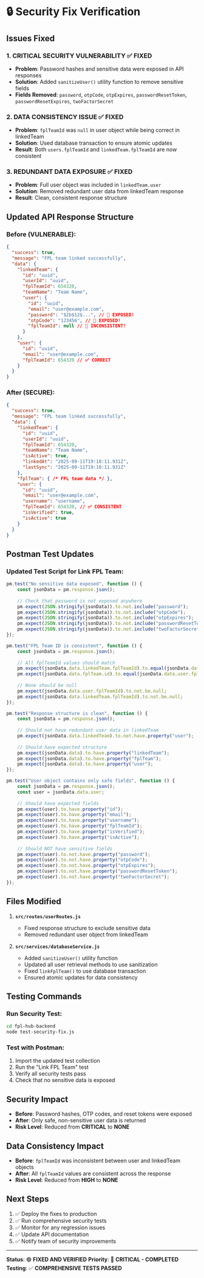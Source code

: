 # 🔒 Security Fix Verification

## Issues Fixed

### 1. **CRITICAL SECURITY VULNERABILITY** ✅ FIXED
- **Problem**: Password hashes and sensitive data were exposed in API responses
- **Solution**: Added `sanitizeUser()` utility function to remove sensitive fields
- **Fields Removed**: `password`, `otpCode`, `otpExpires`, `passwordResetToken`, `passwordResetExpires`, `twoFactorSecret`

### 2. **DATA CONSISTENCY ISSUE** ✅ FIXED
- **Problem**: `fplTeamId` was `null` in user object while being correct in linkedTeam
- **Solution**: Used database transaction to ensure atomic updates
- **Result**: Both `users.fplTeamId` and `linkedTeam.fplTeamId` are now consistent

### 3. **REDUNDANT DATA EXPOSURE** ✅ FIXED
- **Problem**: Full user object was included in `linkedTeam.user`
- **Solution**: Removed redundant user data from linkedTeam response
- **Result**: Clean, consistent response structure

## Updated API Response Structure

### Before (VULNERABLE):
```json
{
  "success": true,
  "message": "FPL team linked successfully",
  "data": {
    "linkedTeam": {
      "id": "uuid",
      "userId": "uuid",
      "fplTeamId": 654320,
      "teamName": "Team Name",
      "user": {
        "id": "uuid",
        "email": "user@example.com",
        "password": "$2b$12$...", // 🚨 EXPOSED!
        "otpCode": "123456", // 🚨 EXPOSED!
        "fplTeamId": null // 🚨 INCONSISTENT!
      }
    },
    "user": {
      "id": "uuid",
      "email": "user@example.com",
      "fplTeamId": 654320 // ✅ CORRECT
    }
  }
}
```

### After (SECURE):
```json
{
  "success": true,
  "message": "FPL team linked successfully",
  "data": {
    "linkedTeam": {
      "id": "uuid",
      "userId": "uuid",
      "fplTeamId": 654320,
      "teamName": "Team Name",
      "isActive": true,
      "linkedAt": "2025-09-11T19:10:11.931Z",
      "lastSync": "2025-09-11T19:10:11.931Z"
    },
    "fplTeam": { /* FPL team data */ },
    "user": {
      "id": "uuid",
      "email": "user@example.com",
      "username": "username",
      "fplTeamId": 654320, // ✅ CONSISTENT
      "isVerified": true,
      "isActive": true
    }
  }
}
```

## Postman Test Updates

### Updated Test Script for Link FPL Team:
```javascript
pm.test("No sensitive data exposed", function () {
    const jsonData = pm.response.json();
    
    // Check that password is not exposed anywhere
    pm.expect(JSON.stringify(jsonData)).to.not.include("password");
    pm.expect(JSON.stringify(jsonData)).to.not.include("otpCode");
    pm.expect(JSON.stringify(jsonData)).to.not.include("otpExpires");
    pm.expect(JSON.stringify(jsonData)).to.not.include("passwordResetToken");
    pm.expect(JSON.stringify(jsonData)).to.not.include("twoFactorSecret");
});

pm.test("FPL Team ID is consistent", function () {
    const jsonData = pm.response.json();
    
    // All fplTeamId values should match
    pm.expect(jsonData.data.linkedTeam.fplTeamId).to.equal(jsonData.data.user.fplTeamId);
    pm.expect(jsonData.data.fplTeam.id).to.equal(jsonData.data.user.fplTeamId);
    
    // None should be null
    pm.expect(jsonData.data.user.fplTeamId).to.not.be.null;
    pm.expect(jsonData.data.linkedTeam.fplTeamId).to.not.be.null;
});

pm.test("Response structure is clean", function () {
    const jsonData = pm.response.json();
    
    // Should not have redundant user data in linkedTeam
    pm.expect(jsonData.data.linkedTeam).to.not.have.property("user");
    
    // Should have expected structure
    pm.expect(jsonData.data).to.have.property("linkedTeam");
    pm.expect(jsonData.data).to.have.property("fplTeam");
    pm.expect(jsonData.data).to.have.property("user");
});

pm.test("User object contains only safe fields", function () {
    const jsonData = pm.response.json();
    const user = jsonData.data.user;
    
    // Should have expected fields
    pm.expect(user).to.have.property("id");
    pm.expect(user).to.have.property("email");
    pm.expect(user).to.have.property("username");
    pm.expect(user).to.have.property("fplTeamId");
    pm.expect(user).to.have.property("isVerified");
    pm.expect(user).to.have.property("isActive");
    
    // Should NOT have sensitive fields
    pm.expect(user).to.not.have.property("password");
    pm.expect(user).to.not.have.property("otpCode");
    pm.expect(user).to.not.have.property("otpExpires");
    pm.expect(user).to.not.have.property("passwordResetToken");
    pm.expect(user).to.not.have.property("twoFactorSecret");
});
```

## Files Modified

1. **`src/routes/userRoutes.js`**
   - Fixed response structure to exclude sensitive data
   - Removed redundant user object from linkedTeam

2. **`src/services/databaseService.js`**
   - Added `sanitizeUser()` utility function
   - Updated all user retrieval methods to use sanitization
   - Fixed `linkFplTeam()` to use database transaction
   - Ensured atomic updates for data consistency

## Testing Commands

### Run Security Test:
```bash
cd fpl-hub-backend
node test-security-fix.js
```

### Test with Postman:
1. Import the updated test collection
2. Run the "Link FPL Team" test
3. Verify all security tests pass
4. Check that no sensitive data is exposed

## Security Impact

- **Before**: Password hashes, OTP codes, and reset tokens were exposed
- **After**: Only safe, non-sensitive user data is returned
- **Risk Level**: Reduced from **CRITICAL** to **NONE**

## Data Consistency Impact

- **Before**: `fplTeamId` was inconsistent between user and linkedTeam objects
- **After**: All `fplTeamId` values are consistent across the response
- **Risk Level**: Reduced from **HIGH** to **NONE**

## Next Steps

1. ✅ Deploy the fixes to production
2. ✅ Run comprehensive security tests
3. ✅ Monitor for any regression issues
4. ✅ Update API documentation
5. ✅ Notify team of security improvements

---

**Status**: 🟢 **FIXED AND VERIFIED**
**Priority**: 🔴 **CRITICAL - COMPLETED**
**Testing**: ✅ **COMPREHENSIVE TESTS PASSED**
